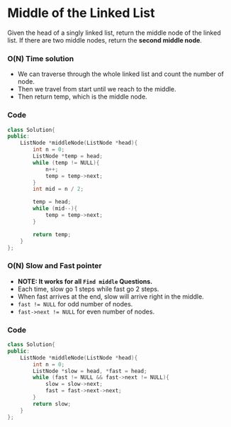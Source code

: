 # Middle of the Linked List

Given the head of a singly linked list, return the middle node of the linked list.
If there are two middle nodes, return the **second middle node**.

### O(N) Time solution

-   We can traverse through the whole linked list and count the number of node.
-   Then we travel from start until we reach to the middle.
-   Then return temp, which is the middle node.

### Code

```cpp
class Solution{
public:
    ListNode *middleNode(ListNode *head){
        int n = 0;
        ListNode *temp = head;
        while (temp != NULL){
            n++;
            temp = temp->next;
        }
        int mid = n / 2;

        temp = head;
        while (mid--){
            temp = temp->next;
        }

        return temp;
    }
};
```

### O(N) Slow and Fast pointer

-   **NOTE: It works for all `Find middle` Questions.**
-   Each time, slow go 1 steps while fast go 2 steps.
-   When fast arrives at the end, slow will arrive right in the middle.
-   `fast != NULL` for odd number of nodes.
-   `fast->next != NULL` for even number of nodes.

### Code

```cpp
class Solution{
public:
    ListNode *middleNode(ListNode *head){
        int n = 0;
        ListNode *slow = head, *fast = head;
        while (fast != NULL && fast->next != NULL){
            slow = slow->next;
            fast = fast->next->next;
        }
        return slow;
    }
};
```
